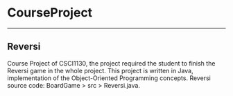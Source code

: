 # CourseProject
---
## Reversi
Course Project of CSCI1130, the project required the student to finish the Reversi game in the whole project.
This project is written in Java, implementation of the Object-Oriented Programming concepts.
Reversi source code: BoardGame > src > Reversi.java.
 
